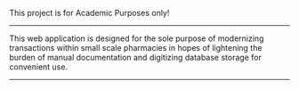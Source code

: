 This project is for Academic Purposes only!
___________________________________________________________________________________________________________________________

This web application is designed for the sole purpose of modernizing transactions within small scale pharmacies in hopes
of lightening the burden of manual documentation and digitizing database storage for convenient use.

___________________________________________________________________________________________________________________________
